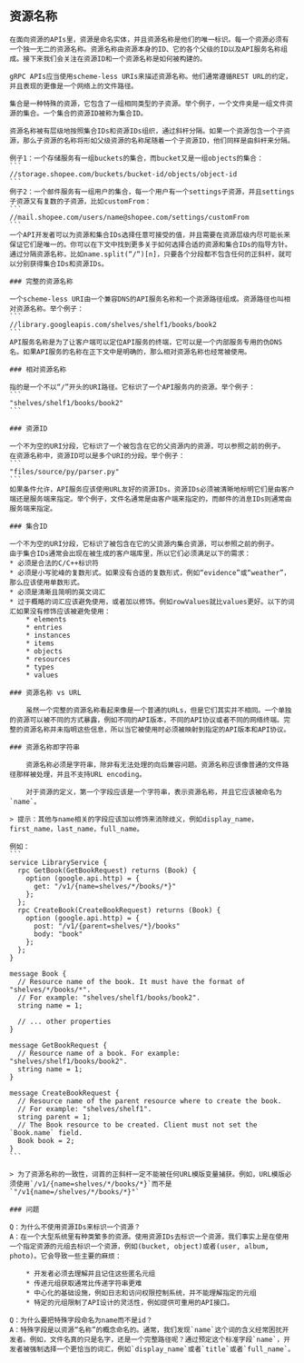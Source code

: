 ## 资源名称
	在面向资源的APIs里，资源是命名实体，并且资源名称是他们的唯一标识。每一个资源必须有一个独一无二的资源名称。资源名称由资源本身的ID、它的各个父级的ID以及API服务名称组成。接下来我们会关注在资源ID和一个资源名称是如何被构建的。

	gRPC APIs应当使用scheme-less URIs来描述资源名称。他们通常遵循REST URL的约定，并且表现的更像是一个网络上的文件路径。

	集合是一种特殊的资源，它包含了一组相同类型的子资源。举个例子，一个文件夹是一组文件资源的集合。一个集合的资源ID被称为集合ID。

	资源名称被有层级地按照集合IDs和资源IDs组织，通过斜杆分隔。如果一个资源包含一个子资源，那么子资源的名称将形如父级资源的名称尾随着一个子资源ID，他们同样是由斜杆来分隔。

	例子1：一个存储服务有一组buckets的集合，而bucket又是一组objects的集合：
    ```
    //storage.shopee.com/buckets/bucket-id/objects/object-id
    ```
	例子2：一个邮件服务有一组用户的集合，每一个用户有一个settings子资源，并且settings子资源又有复数的子资源，比如customFrom：
    ```
    //mail.shopee.com/users/name@shopee.com/settings/customFrom
    ```
	一个API开发者可以为资源和集合IDs选择任意可接受的值，并且需要在资源层级内尽可能长来保证它们是唯一的。你可以在下文中找到更多关于如何选择合适的资源和集合IDs的指导方针。
	通过分隔资源名称，比如name.split(“/“)[n]，只要各个分段都不包含任何的正斜杆，就可以分别获得集合IDs和资源IDs。

	### 完整的资源名称

	一个scheme-less URI由一个兼容DNS的API服务名称和一个资源路径组成。资源路径也叫相对资源名称。举个例子：
	```
	//library.googleapis.com/shelves/shelf1/books/book2
	```
	API服务名称是为了让客户端可以定位API服务的终端，它可以是一个内部服务专用的伪DNS名。如果API服务的名称在正下文中是明确的，那么相对资源名称也经常被使用。

	### 相对资源名称

	指的是一个不以“/”开头的URI路径。它标识了一个API服务内的资源。举个例子：
	```
	"shelves/shelf1/books/book2"
	```

	### 资源ID

	一个不为空的URI分段，它标识了一个被包含在它的父资源内的资源，可以参照之前的例子。
	在资源名称中，资源ID可以是多个URI的分段。举个例子：
	```
	"files/source/py/parser.py"
	```
	如果条件允许，API服务应该使用URL友好的资源IDs。资源IDs必须被清晰地标明它们是由客户端还是服务端来指定。举个例子，文件名通常是由客户端来指定的，而邮件的消息IDs则通常由服务端来指定。

	### 集合ID

	一个不为空的URI分段，它标识了被包含在它的父资源内集合资源，可以参照之前的例子。
	由于集合IDs通常会出现在被生成的客户端库里，所以它们必须满足以下的需求：
	* 必须是合法的C/C++标识符
	* 必须是小写驼峰的复数形式。如果没有合适的复数形式，例如“evidence”或“weather”，那么应该使用单数形式。
	* 必须是清晰且简明的英文词汇
	* 过于概略的词汇应该避免使用，或者加以修饰。例如rowValues就比values更好。以下的词汇如果没有修饰应该被避免使用：
		* elements
		* entries
		* instances
		* items
		* objects
		* resources
		* types
		* values

	### 资源名称 vs URL

		虽然一个完整的资源名称看起来像是一个普通的URLs，但是它们其实并不相同。一个单独的资源可以被不同的方式暴露，例如不同的API版本，不同的API协议或者不同的网络终端。完整的资源名称并未指明这些信息，所以当它被使用时必须被映射到指定的API版本和API协议。

	### 资源名称即字符串

		资源名称必须是字符串，除非有无法处理的向后兼容问题。资源名称应该像普通的文件路径那样被处理，并且不支持URL encoding。

		对于资源的定义，第一个字段应该是一个字符串，表示资源名称，并且它应该被命名为`name`。

	> 提示：其他与name相关的字段应该加以修饰来消除歧义，例如display_name，first_name，last_name，full_name。

	例如：
	```
	service LibraryService {
	  rpc GetBook(GetBookRequest) returns (Book) {
	    option (google.api.http) = {
	      get: "/v1/{name=shelves/*/books/*}"
	    };
	  };
	  rpc CreateBook(CreateBookRequest) returns (Book) {
	    option (google.api.http) = {
	      post: "/v1/{parent=shelves/*}/books"
	      body: "book"
	    };
	  };
	}

	message Book {
	  // Resource name of the book. It must have the format of "shelves/*/books/*".
	  // For example: "shelves/shelf1/books/book2".
	  string name = 1;

	  // ... other properties
	}

	message GetBookRequest {
	  // Resource name of a book. For example: "shelves/shelf1/books/book2".
	  string name = 1;
	}

	message CreateBookRequest {
	  // Resource name of the parent resource where to create the book.
	  // For example: "shelves/shelf1".
	  string parent = 1;
	  // The Book resource to be created. Client must not set the `Book.name` field.
	  Book book = 2;
	}
	```

	> 为了资源名称的一致性，词首的正斜杆一定不能被任何URL模版变量捕获。例如，URL模版必须使用`/v1/{name=shelves/*/books/*}`而不是`"/v1{name=/shelves/*/books/*}"`

	### 问题

	Q：为什么不使用资源IDs来标识一个资源？
	A：在一个大型系统里有种类繁多的资源。使用资源IDs去标识一个资源，我们事实上是在使用一个指定资源的元组去标识一个资源，例如(bucket, object)或者(user, album, photo)。它会导致一些主要的麻烦：

		* 开发者必须去理解并且记住这些匿名元组
		* 传递元组获取通常比传递字符串更难
		* 中心化的基础设施，例如日志和访问权限控制系统，并不能理解指定的元组
		* 特定的元组限制了API设计的灵活性，例如提供可重用的API接口。

	Q：为什么要把特殊字段命名为name而不是id？
	A：特殊字段是以资源“名称”的概念命名的。通常，我们发现`name`这个词的含义经常困扰开发者。例如，文件名真的只是名字，还是一个完整路径呢？通过预定这个标准字段`name`，开发者被强制选择一个更恰当的词汇，例如`display_name`或者`title`或者`full_name`。

